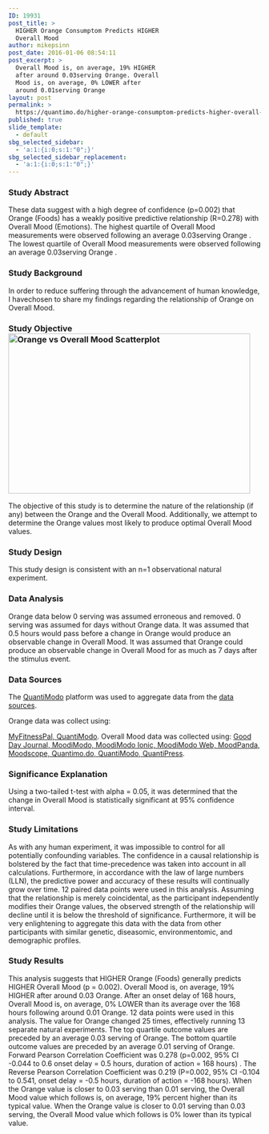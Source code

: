 ```yaml
---
ID: 19931
post_title: >
  HIGHER Orange Consumptom Predicts HIGHER
  Overall Mood
author: mikepsinn
post_date: 2016-01-06 08:54:11
post_excerpt: >
  Overall Mood is, on average, 19% HIGHER
  after around 0.03serving Orange. Overall
  Mood is, on average, 0% LOWER after
  around 0.01serving Orange
layout: post
permalink: >
  https://quantimo.do/higher-orange-consumptom-predicts-higher-overall-mood/
published: true
slide_template:
  - default
sbg_selected_sidebar:
  - 'a:1:{i:0;s:1:"0";}'
sbg_selected_sidebar_replacement:
  - 'a:1:{i:0;s:1:"0";}'
---
```

### Study Abstract

<p class="ng-binding">
  These data suggest with a high degree of confidence (p=0.002) that Orange (Foods) has a weakly positive predictive relationship (R=0.278) with Overall Mood (Emotions). The highest quartile of Overall Mood measurements were observed following an average 0.03serving Orange . The lowest quartile of Overall Mood measurements were observed following an average 0.03serving Orange .
</p>

### Study Background

<p class="ng-binding">
  In order to reduce suffering through the advancement of human knowledge, I havechosen to share my findings regarding the relationship of Orange on Overall Mood.
</p>

### Study Objective<a href="https://quantimo.do/wp-content/uploads/2016/01/Orange-vs-Overall-Mood-Scatterplot-e1452086834161.png" rel="attachment wp-att-19934"><img class=" wp-image-19934 alignright" src="https://quantimo.do/wp-content/uploads/2016/01/Orange-vs-Overall-Mood-Scatterplot-e1452086834161.png" alt="Orange vs Overall Mood Scatterplot" width="483" height="320" /></a>

<p class="ng-binding">
  The objective of this study is to determine the nature of the relationship (if any) between the Orange and the Overall Mood. Additionally, we attempt to determine the Orange values most likely to produce optimal Overall Mood values.
</p>

### Study Design

<p class="ng-binding">
  This study design is consistent with an n=1 observational natural experiment.
</p>

### Data Analysis

<p class="ng-binding">
  Orange data below 0 serving was assumed erroneous and removed. 0 serving was assumed for days without Orange data. It was assumed that 0.5 hours would pass before a change in Orange would produce an observable change in Overall Mood. It was assumed that Orange could produce an observable change in Overall Mood for as much as 7 days after the stimulus event.
</p>

### Data Sources

<p class="ng-binding">
  The <a href="https://quantimo.do/">QuantiModo</a> platform was used to aggregate data from the <a href="https://quantimo.do/data-sources">data sources</a>.
</p> Orange data was collect using: 

[MyFitnessPal, QuantiModo][1]. Overall Mood data was collected using: [Good Day Journal, MoodiModo, MoodiModo Ionic, MoodiModo Web, MoodPanda, Moodscope, Quantimo.do, QuantiModo, QuantiPress][1]. 
### Significance Explanation

<p class="ng-binding">
  Using a two-tailed t-test with alpha = 0.05, it was determined that the change in Overall Mood is statistically significant at 95% confidence interval.
</p>

### Study Limitations

<p class="ng-binding">
  As with any human experiment, it was impossible to control for all potentially confounding variables. The confidence in a causal relationship is bolstered by the fact that time-precedence was taken into account in all calculations. Furthermore, in accordance with the law of large numbers (LLN), the predictive power and accuracy of these results will continually grow over time. 12 paired data points were used in this analysis. Assuming that the relationship is merely coincidental, as the participant independently modifies their Orange values, the observed strength of the relationship will decline until it is below the threshold of significance. Furthermore, it will be very enlightening to aggregate this data with the data from other participants with similar genetic, diseasomic, environmentomic, and demographic profiles.
</p>

### Study Results

<p class="ng-binding">
  This analysis suggests that HIGHER Orange (Foods) generally predicts HIGHER Overall Mood (p = 0.002). Overall Mood is, on average, 19% HIGHER after around 0.03 Orange. After an onset delay of 168 hours, Overall Mood is, on average, 0% LOWER than its average over the 168 hours following around 0.01 Orange. 12 data points were used in this analysis. The value for Orange changed 25 times, effectively running 13 separate natural experiments. The top quartile outcome values are preceded by an average 0.03 serving of Orange. The bottom quartile outcome values are preceded by an average 0.01 serving of Orange. Forward Pearson Correlation Coefficient was 0.278 (p=0.002, 95% CI -0.044 to 0.6 onset delay = 0.5 hours, duration of action = 168 hours) . The Reverse Pearson Correlation Coefficient was 0.219 (P=0.002, 95% CI -0.104 to 0.541, onset delay = -0.5 hours, duration of action = -168 hours). When the Orange value is closer to 0.03 serving than 0.01 serving, the Overall Mood value which follows is, on average, 19% percent higher than its typical value. When the Orange value is closer to 0.01 serving than 0.03 serving, the Overall Mood value which follows is 0% lower than its typical value.
</p>

 [1]: https://quantimo.do/data-sources